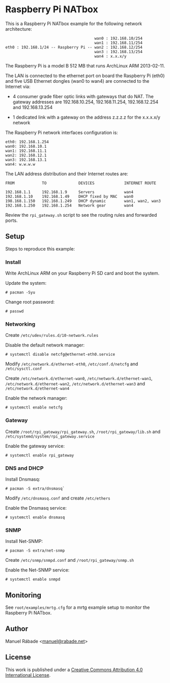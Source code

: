Raspberry Pi NATbox
====================

This is a Raspberry Pi NATbox example for the following network
architecture:


                                           wan0 : 192.168.10/254
                                           wan1 : 192.168.11/254
    eth0 : 192.168.1/24 -- Raspberry Pi -- wan2 : 192.168.12/254
                                           wan3 : 192.168.13/254
                                           wan4 : x.x.x/y

The Raspberry Pi is a model B 512 MB that runs ArchLinux ARM
2013-02-11.

The LAN is connected to the ethernet port on board the Raspberry Pi
(eth0) and five USB Ethernet dongles (wan0 to wan4) are connected to
the Internet via:

- 4 consumer grade fiber optic links with gateways that do NAT. The
  gateway addresses are 192.168.10.254, 192.168.11.254, 192.168.12.254
  and 192.168.13.254

- 1 dedicated link with a gateway on the address z.z.z.z for the
  x.x.x.x/y network

The Raspberry Pi network interfaces configuration is:

    eth0: 192.168.1.254
    wan0: 192.168.10.1
    wan1: 192.168.11.1
    wan2: 192.168.12.1
    wan3: 192.168.13.1
    wan4: w.w.w.w

The LAN address distribution and their Internet routes are:

    FROM            TO              DEVICES             INTERNET ROUTE
    
    192.168.1.1     192.168.1.9     Servers             wan4
    192.168.1.10    192.168.1.49    DHCP fixed by MAC   wan0
    198.168.1.150   192.168.1.249   DHCP dynamic        wan1, wan2, wan3
    192.168.1.250   192.168.1.254   Network gear        wan4

Review the `rpi_gateway.sh` script to see the routing rules and
forwarded ports.

Setup
-----

Steps to reproduce this example:

### Install 

Write ArchLinux ARM on your Raspberry Pi SD card and boot the system.

Update the system:

    # pacman -Syu

Change root password:

    # passwd

### Networking

Create `/etc/udev/rules.d/10-network.rules`

Disable the default network manager:

    # systemctl disable netcfg@ethernet-eth0.service

Modify `/etc/network.d/ethernet-eth0`, `/etc/conf.d/netcfg` and
`/etc/sysctl.conf`

Create `/etc/network.d/ethernet-wan0`, `/etc/network.d/ethernet-wan1`,
`/etc/network.d/ethernet-wan2`, `/etc/network.d/ethernet-wan3` and
`/etc/network.d/ethernet-wan4`

Enable the network manager: 

    # systemctl enable netcfg

### Gateway

Create `/root/rpi_gateway/rpi_gateway.sh`, `/root/rpi_gateway/lib.sh`
and `/etc/systemd/system/rpi_gateway.service`

Enable the gateway service:

    # systemctl enable rpi_gateway

### DNS and DHCP

Install Dnsmasq:

    # pacman -S extra/dnsmasq`

Modify `/etc/dnsmasq.conf` and create `/etc/ethers`

Enable the Dnsmasq service: 

    # systemctl enable dnsmasq

### SNMP

Install Net-SNMP:

    # pacman -S extra/net-snmp

Create `/etc/snmp/snmpd.conf` and `/root/rpi_gateway/snmp.sh`

Enable the Net-SNMP service: 

    # systemctl enable snmpd

Monitoring
----------

See `root/examples/mrtg.cfg` for a mrtg example setup to monitor the
Raspberry Pi NATbox.

Author
------

Manuel Rábade <[manuel@rabade.net](mailto:manuel@rabade.net)>

License
-------

This work is published under a [Creative Commons Attribution 4.0
International License](http://creativecommons.org/licenses/by/4.0/).

